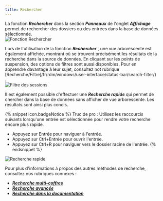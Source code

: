 ```yaml
---
title: Rechercher
---
```

La fonction ***Rechercher*** dans la section ***Panneaux*** de l'onglet ***Affichage*** permet de rechercher des dossiers ou des entrées dans la base de données sélectionnée.  
![Fonction Rechercher](/img/fr/rdm/windows/RdmWin2007.png) 

Lors de l'utilisation de la fonction ***Rechercher*** , une vue arborescente est également affichée, montrant où se trouvent précisément les résultats de la recherche dans la source de données. En cliquant sur les points de suspension, des options de filtres sont aussi disponibles. Pour en apprendre davantage à leur sujet, consultez not rubrique [Recherche/Filtre]/fr/rdm/windows/user-interface/status-bar/search-filter/) .  
![Filtre des sessions](/img/fr/rdm/windows/RdmWin2008.png) 

Il est également possible d'effectuer une ***Recherche rapide*** qui permet de chercher dans la base de données sans afficher de vue arborescente. Les résultats sont ainsi plus concis. 

{% snippet icon.badgeNotice %} 
Truc de pro   : Utilisez les raccourcis suivants lorsqu'une entrée est sélectionnée pour rendre votre recherche encore plus rapide.  

* Appuyez sur Entrée pour naviguer à l'entrée. 
* Appuyez sur Ctrl+Entrée pour ouvrir l'entrée. 
* Appuyez sur Ctrl+R pour naviguer vers le dossier racine de l'entrée. 
{% endsnippet %}
 
![Recherche rapide](/img/fr/rdm/windows/RDMWin2009.png) 

Pour plus d'informations à propos des autres méthodes de recherche, consultez nos rubriques connexes :  

* [***Recherche multi-coffres***](/fr/rdm/windows/commands/view/panels/search/multi-vault/) 
* [***Recherche avancée***](/fr/rdm/windows/commands/view/panels/search/advanced/) 
* [***Recherche dans la documentation***](/fr/rdm/windows/commands/view/panels/search/documentation/) 



